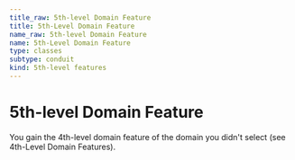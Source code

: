 ```yaml
---
title_raw: 5th-level Domain Feature
title: 5th-Level Domain Feature
name_raw: 5th-level Domain Feature
name: 5th-Level Domain Feature
type: classes
subtype: conduit
kind: 5th-level features
---
```


# 5th-level Domain Feature

You gain the 4th-level domain feature of the domain you didn't select (see 4th-Level Domain Features).
